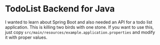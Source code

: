 # TodoList Backend for Java

I wanted to learn about Spring Boot and also needed an API for a todo list application.
This is killing two birds with one stone.  If you want to use this, just copy `src/main/resources/example.application.properties` and modify it with proper values.
